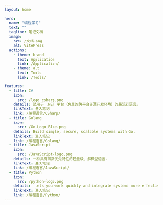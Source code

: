 ```yaml
---
layout: home

hero:
  name: "编程学习"
  text: ""
  tagline: 笔记文档
  image:
    src: /文档.png
    alt: VitePress
  actions:
    - theme: brand
      text: Application
      link: /Application/
    - theme: alt
      text: Tools
      link: /Tools/

features:
  - title: C#
    icon: 
      src: /logo_csharp.png
    details: 适用于 .NET 平台（免费的跨平台开源开发环境）的最流行语言。
    linkText: 进入笔记
    link: /编程语言/CSharp/
  - title: Golang
    icon: 
      src: /Go-Logo_Blue.png
    details: Build simple, secure, scalable systems with Go.
    linkText: 进入笔记
    link: /编程语言/Golang/
  - title: JavaScript
    icon: 
      src: /JavaScript-logo.png
    details: 一种具有函数优先特性的轻量级、解释型语言.
    linkText: 进入笔记
    link: /编程语言/JavaScript/
  - title: Python
    icon: 
      src: /python-logo.png
    details:  lets you work quickly and integrate systems more effectively.
    linkText: 进入笔记
    link: /编程语言/Python/
---
```

